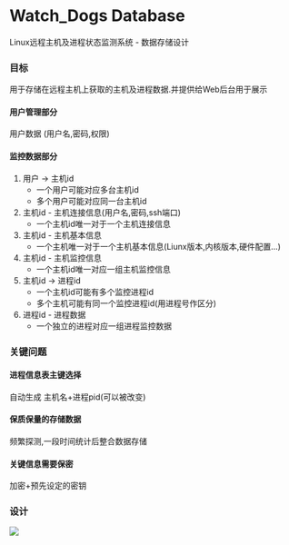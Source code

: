 Watch_Dogs Database
===========================
Linux远程主机及进程状态监测系统 - 数据存储设计

### 目标
用于存储在远程主机上获取的主机及进程数据.并提供给Web后台用于展示

#### 用户管理部分
用户数据 (用户名,密码,权限)

#### 监控数据部分
1. 用户 -> 主机id
	- 一个用户可能对应多台主机id
	- 多个用户可能对应同一台主机id
2. 主机id - 主机连接信息(用户名,密码,ssh端口)
	- 一个主机id唯一对于一个主机连接信息
3. 主机id - 主机基本信息
	- 一个主机唯一对于一个主机基本信息(Liunx版本,内核版本,硬件配置...)
4. 主机id - 主机监控信息
	- 一个主机id唯一对应一组主机监控信息
5. 主机id -> 进程id
	- 一个主机id可能有多个监控进程id
	- 多个主机可能有同一个监控进程id(用进程号作区分)
6.  进程id - 进程数据
	- 一个独立的进程对应一组进程监控数据

### 关键问题
#### 进程信息表主键选择
自动生成 主机名+进程pid(可以被改变)

#### 保质保量的存储数据
频繁探测,一段时间统计后整合数据存储

#### 关键信息需要保密
加密+预先设定的密钥

### 设计
![](https://upload-images.jianshu.io/upload_images/5617720-724cf0005d0cf0c5.png?imageMogr2/auto-orient/strip%7CimageView2/2/w/1240)

